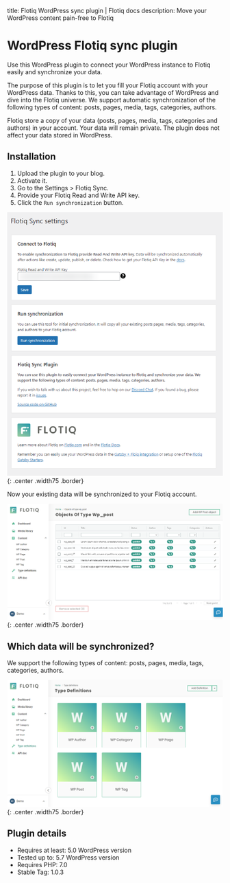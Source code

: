 title: Flotiq WordPress sync plugin | Flotiq docs
description: Move your WordPress content pain-free to Flotiq

# WordPress Flotiq sync plugin

Use this WordPress plugin to connect your WordPress instance to Flotiq easily and synchronize your data.

The purpose of this plugin is to let you fill your Flotiq account with your WordPress data.
Thanks to this, you can take advantage of WordPress and dive into the Flotiq universe.
We support automatic synchronization of the following types of content: posts, pages, media, tags, categories, authors.

Flotiq store a copy of your data (posts, pages, media, tags, categories and authors) in your account.
Your data will remain private. The plugin does not affect your data stored in WordPress.


## Installation

1. Upload the plugin to your blog.
2. Activate it.
3. Go to the Settings > Flotiq Sync.
4. Provide your Flotiq Read and Write API key.
5. Click the `Run synchronization` button.

![](images/wordpress/screenshot-1.png){: .center .width75 .border}

Now your existing data will be synchronized to your Flotiq account.

![](images/wordpress/screenshot-3.png){: .center .width75 .border}

## Which data will be synchronized?

We support the following types of content: posts, pages, media, tags, categories, authors.

![](images/wordpress/screenshot-2.png){: .center .width75 .border}

## Plugin details

* Requires at least: 5.0 WordPress version
* Tested up to: 5.7 WordPress version
* Requires PHP: 7.0
* Stable Tag: 1.0.3

